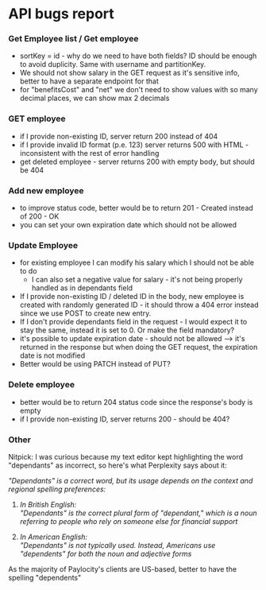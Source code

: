 # API bugs report
### Get Employee list / Get employee
- sortKey = id - why do we need to have both fields? ID should be enough to avoid duplicity. Same with username and partitionKey.
- We should not show salary in the GET request as it's sensitive info, better to have a separate endpoint for that
- for "benefitsCost" and "net" we don't need to show values with so many decimal places, we can show max 2 decimals

### GET employee
- if I provide non-existing ID, server return 200 instead of 404
- if I provide invalid ID format (p.e. 123) server returns 500 with HTML - inconsistent with the rest of error handling
- get deleted employee - server returns 200 with empty body, but should be 404 

### Add new employee 
- to improve status code, better would be to return 201 - Created instead of 200 - OK
- you can set your own expiration date which should not be allowed

### Update Employee 
- for existing employee I can modify his salary which I should not be able to do
	- I can also set a negative value for salary - it's not being properly handled as in dependants field
- If I provide non-existing ID / deleted ID in the body, new employee is created with randomly generated ID - it should throw a 404 error instead since we use POST to create new entry.
- If I don't provide dependants field in the request - I would expect it to stay the same, instead it is set to 0. Or make the field mandatory?
- it's possible to update expiration date - should not be allowed --> it's returned in the response but when doing the GET request, the expiration date is not modified
- Better would be using PATCH instead of PUT?


### Delete employee
- better would be to return 204 status code since the response's body is empty
- if I provide non-existing ID, server returns 200 - should be 404?


### Other
Nitpick:
I was curious because my text editor kept highlighting the word "dependants" as incorrect, so here's what Perplexity says about it:

*"Dependants" is a correct word, but its usage depends on the context and regional spelling preferences:*

1. *In British English:*  
    *"Dependants" is the correct plural form of "dependant," which is a noun referring to people who rely on someone else for financial support*
    
2. *In American English:*  
    *"Dependants" is not typically used. Instead, Americans use "dependents" for both the noun and adjective forms*

As the majority of Paylocity's clients are US-based, better to have the spelling "dependents"
